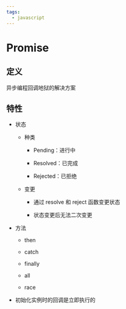 ```yaml
---
tags:
  - javascript
---
```

# Promise

## 定义

异步编程回调地狱的解决方案

## 特性

- 状态

   - 种类

      - Pending：进行中

      - Resolved：已完成

      - Rejected：已拒绝

   - 变更

      - 通过 resolve 和 reject 函数变更状态

      - 状态变更后无法二次变更

- 方法

   - then

   - catch

   - finally

   - all

   - race

- 初始化实例时的回调是立即执行的